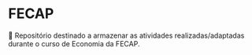 # FECAP
💚 Repositório destinado a armazenar as atividades realizadas/adaptadas durante o curso de Economia da FECAP.
